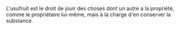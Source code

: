  
 L'usufruit est le droit de jouir des choses dont un autre a la propriété, comme le propriétaire lui-même, mais à la charge d'en conserver la substance.  

  
